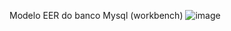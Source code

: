 Modelo EER do banco Mysql (workbench) 
![image](https://user-images.githubusercontent.com/74442630/154342417-b41ccec1-4488-4fee-811c-63f65309d9a4.png)

